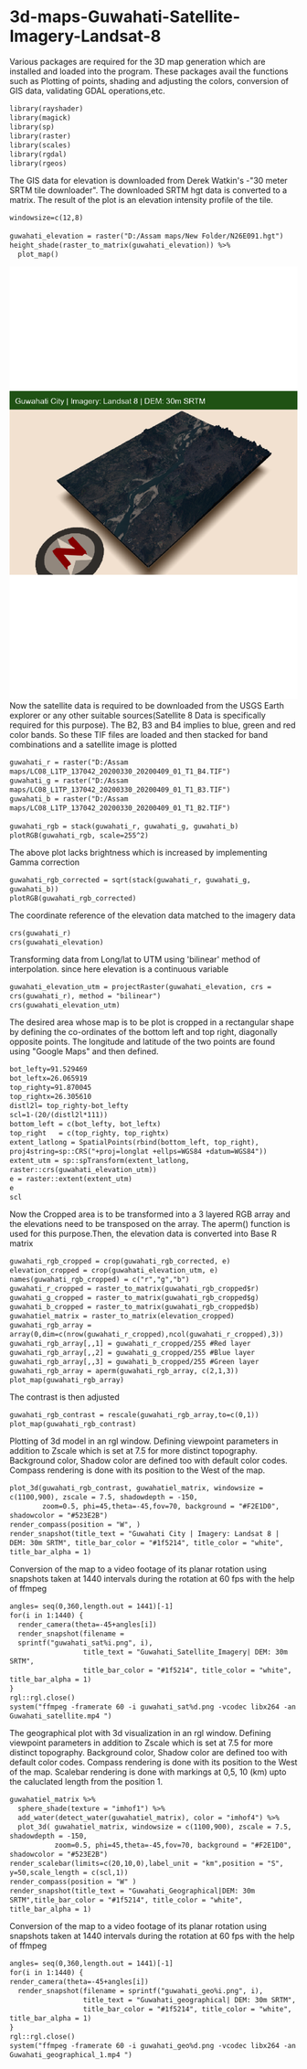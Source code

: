 # 3d-maps-Guwahati-Satellite-Imagery-Landsat-8


Various packages are required for the 3D map generation which are installed and loaded into the program. These packages avail the functions such as Plotting of points, shading and adjusting the colors, conversion of GIS data, validating GDAL operations,etc. 
```{r}
library(rayshader)
library(magick)
library(sp)
library(raster)
library(scales)
library(rgdal)
library(rgeos)
```
The GIS data for elevation is downloaded from Derek Watkin's -"30 meter SRTM tile downloader". The downloaded SRTM hgt data is converted to a matrix. The result of the plot is an elevation intensity profile of the tile.
```{r fig1, fig.height = 12, fig.width = 8, align= "center"}
windowsize=c(12,8)

guwahati_elevation = raster("D:/Assam maps/New Folder/N26E091.hgt")
height_shade(raster_to_matrix(guwahati_elevation)) %>%
  plot_map()
```
![Elevation Heat Map](https://github.com/Hwoabam/3d-maps-Guwahati-Satellite-Imagery-Landsat-8/blob/master/Media/Snapshots/snap1.png)
Now the satellite data is required to be downloaded from the USGS Earth explorer or any other suitable sources(Satellite 8 Data is specifically required for this purpose). The B2, B3 and B4 implies to blue, green and red color bands. So these TIF files are loaded and then stacked for band combinations and a satellite image is plotted 
```{r fig2, fig.height = 12, fig.width = 8, align= "center"}
guwahati_r = raster("D:/Assam maps/LC08_L1TP_137042_20200330_20200409_01_T1_B4.TIF")
guwahati_g = raster("D:/Assam maps/LC08_L1TP_137042_20200330_20200409_01_T1_B3.TIF")
guwahati_b = raster("D:/Assam maps/LC08_L1TP_137042_20200330_20200409_01_T1_B2.TIF")

guwahati_rgb = stack(guwahati_r, guwahati_g, guwahati_b)
plotRGB(guwahati_rgb, scale=255^2)
```
The above plot lacks brightness which is increased by implementing Gamma correction
```{r fig3, fig.height = 12, fig.width = 8, align= "center"}
guwahati_rgb_corrected = sqrt(stack(guwahati_r, guwahati_g, guwahati_b))
plotRGB(guwahati_rgb_corrected)
```
The coordinate reference of the elevation data matched to the imagery data
```{r}
crs(guwahati_r)
crs(guwahati_elevation)
```
Transforming data from Long/lat to UTM using 'bilinear' method of interpolation. since here elevation is a continuous variable 
```{r}
guwahati_elevation_utm = projectRaster(guwahati_elevation, crs = crs(guwahati_r), method = "bilinear")
crs(guwahati_elevation_utm)
```
The desired area whose map is to be plot is cropped in a rectangular shape by defining the co-ordinates of the bottom left and top right, diagonally opposite points. The longitude and latitude of the two points are found using "Google Maps" and then defined.
```{r}
bot_lefty=91.529469
bot_leftx=26.065919
top_righty=91.870045
top_rightx=26.305610
distl2l= top_righty-bot_lefty  
scl=1-(20/(distl2l*111))
bottom_left = c(bot_lefty, bot_leftx)
top_right   = c(top_righty, top_rightx)
extent_latlong = SpatialPoints(rbind(bottom_left, top_right), proj4string=sp::CRS("+proj=longlat +ellps=WGS84 +datum=WGS84"))
extent_utm = sp::spTransform(extent_latlong, raster::crs(guwahati_elevation_utm))
e = raster::extent(extent_utm)
e
scl
```
Now the Cropped area is to be transformed into a 3 layered RGB array and the elevations need to be transposed on the array. The aperm() function is used for this purpose.Then, the elevation data is converted into Base R matrix
```{r fig4, fig.height = 12, fig.width = 8, align= "center"}
guwahati_rgb_cropped = crop(guwahati_rgb_corrected, e)
elevation_cropped = crop(guwahati_elevation_utm, e)
names(guwahati_rgb_cropped) = c("r","g","b")
guwahati_r_cropped = raster_to_matrix(guwahati_rgb_cropped$r)
guwahati_g_cropped = raster_to_matrix(guwahati_rgb_cropped$g)
guwahati_b_cropped = raster_to_matrix(guwahati_rgb_cropped$b)
guwahatiel_matrix = raster_to_matrix(elevation_cropped)
guwahati_rgb_array = array(0,dim=c(nrow(guwahati_r_cropped),ncol(guwahati_r_cropped),3))
guwahati_rgb_array[,,1] = guwahati_r_cropped/255 #Red layer
guwahati_rgb_array[,,2] = guwahati_g_cropped/255 #Blue layer
guwahati_rgb_array[,,3] = guwahati_b_cropped/255 #Green layer
guwahati_rgb_array = aperm(guwahati_rgb_array, c(2,1,3))
plot_map(guwahati_rgb_array)
```
The contrast is then adjusted
```{r fig5, fig.height = 12, fig.width = 8, align= "center"}
guwahati_rgb_contrast = rescale(guwahati_rgb_array,to=c(0,1))
plot_map(guwahati_rgb_contrast)
```

Plotting of 3d model in an rgl window. Defining viewpoint parameters in addition to Zscale which is set at 7.5 for more distinct topography. Background color, Shadow color are defined too with default color codes. Compass rendering is done with its position to the West of the map.
```{r fig6, fig.height = 15, fig.width = 10, align= "center"}
plot_3d(guwahati_rgb_contrast, guwahatiel_matrix, windowsize = c(1100,900), zscale = 7.5, shadowdepth = -150,
        zoom=0.5, phi=45,theta=-45,fov=70, background = "#F2E1D0", shadowcolor = "#523E2B")
render_compass(position = "W", )
render_snapshot(title_text = "Guwahati City | Imagery: Landsat 8 | DEM: 30m SRTM", title_bar_color = "#1f5214", title_color = "white", title_bar_alpha = 1)
```
Conversion of the map to a video footage of its planar rotation using snapshots taken at 1440 intervals during the rotation at 60 fps with the help of ffmpeg
```{r}
angles= seq(0,360,length.out = 1441)[-1]
for(i in 1:1440) {
  render_camera(theta=-45+angles[i])
  render_snapshot(filename =
  sprintf("guwahati_sat%i.png", i), 
                  title_text = "Guwahati_Satellite_Imagery| DEM: 30m SRTM",
                  title_bar_color = "#1f5214", title_color = "white", title_bar_alpha = 1)
}
rgl::rgl.close()
system("ffmpeg -framerate 60 -i guwahati_sat%d.png -vcodec libx264 -an Guwahati_satellite.mp4 ")
```

The geographical plot with 3d visualization in an rgl window. Defining viewpoint parameters in addition to Zscale which is set at 7.5 for more distinct topography. Background color, Shadow color are defined too with default color codes. Compass rendering is done with its position to the West of the map. Scalebar rendering is done with markings at 0,5, 10 (km) upto the caluclated length from the position 1.
```{r fig7, fig.height = 15, fig.width = 10, align= "center"}
guwahatiel_matrix %>%
  sphere_shade(texture = "imhof1") %>%
  add_water(detect_water(guwahatiel_matrix), color = "imhof4") %>%
  plot_3d( guwahatiel_matrix, windowsize = c(1100,900), zscale = 7.5, shadowdepth = -150,
           zoom=0.5, phi=45,theta=-45,fov=70, background = "#F2E1D0", shadowcolor = "#523E2B")
render_scalebar(limits=c(20,10,0),label_unit = "km",position = "S", y=50,scale_length = c(scl,1))
render_compass(position = "W" )
render_snapshot(title_text = "Guwahati_Geographical|DEM: 30m SRTM",title_bar_color = "#1f5214", title_color = "white", title_bar_alpha = 1)
```
Conversion of the map to a video footage of its planar rotation using snapshots taken at 1440 intervals during the rotation at 60 fps with the help of ffmpeg
```{r}
angles= seq(0,360,length.out = 1441)[-1]
for(i in 1:1440) {
render_camera(theta=-45+angles[i])
  render_snapshot(filename = sprintf("guwahati_geo%i.png", i), 
                  title_text = "Guwahati_geographical| DEM: 30m SRTM",
                  title_bar_color = "#1f5214", title_color = "white", title_bar_alpha = 1)
}
rgl::rgl.close()
system("ffmpeg -framerate 60 -i guwahati_geo%d.png -vcodec libx264 -an Guwahati_geographical_1.mp4 ")
```
